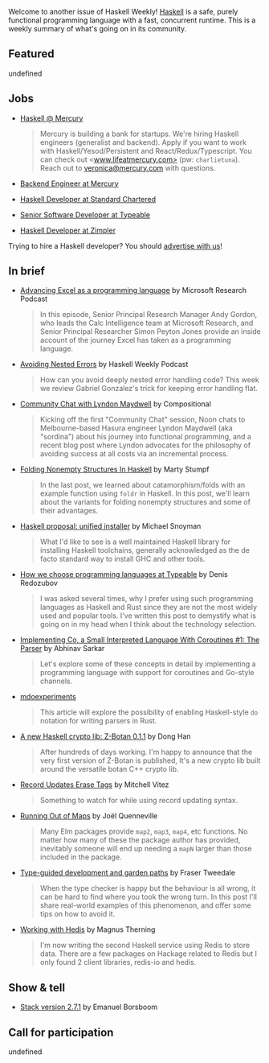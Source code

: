 Welcome to another issue of Haskell Weekly!
[Haskell](https://www.haskell.org) is a safe, purely functional programming language with a fast, concurrent runtime.
This is a weekly summary of what's going on in its community.

## Featured

undefined

## Jobs

<!-- Runs from 2021-04-22 to 2021-06-24. -->
- [Haskell @ Mercury](https://mercury.com/jobs/generalist-engineer)
  > Mercury is building a bank for startups. We're hiring Haskell engineers (generalist and backend). Apply if you want to work with Haskell/Yesod/Persistent and React/Redux/Typescript. You can check out <www.lifeatmercury.com> (pw: `charlietuna`). Reach out to <veronica@mercury.com> with questions.

- [Backend Engineer at Mercury](https://mercury.com/jobs/backend-engineer)

- [Haskell Developer at Standard Chartered](https://scb.taleo.net/careersection/ex/jobdetail.ftl?job=2100002335&lang=en)

- [Senior Software Developer at Typeable](https://typeable.io/job/senior-software-developer.html)

- [Haskell Developer at Zimpler](https://careers.zimpler.com/jobs/1170463-haskell-developer-to-zimpler)

Trying to hire a Haskell developer?
You should [advertise with us](https://haskellweekly.news/advertising.html)!

## In brief

- [Advancing Excel as a programming language](https://blubrry.com/microsoftresearch/76856095/120-advancing-excel-as-a-programming-language-with-andy-gordon-and-simon-peyton-jones/) by Microsoft Research Podcast
  > In this episode, Senior Principal Research Manager Andy Gordon, who leads the Calc Intelligence team at Microsoft Research, and Senior Principal Researcher Simon Peyton Jones provide an inside account of the journey Excel has taken as a programming language.

- [Avoiding Nested Errors](https://haskellweekly.news/episode/45.html) by Haskell Weekly Podcast
  > How can you avoid deeply nested error handling code? This week we review Gabriel Gonzalez's trick for keeping error handling flat.

- [Community Chat with Lyndon Maydwell](https://www.compositional.fm/lyndonmaydwell) by Compositional
  > Kicking off the first "Community Chat" session, Noon chats to Melbourne-based Hasura engineer Lyndon Maydwell (aka "sordina") about his journey into functional programming, and a recent blog post where Lyndon advocates for the philosophy of avoiding success at all costs via an incremental process.

- [Folding Nonempty Structures In Haskell](https://functional.works-hub.com/learn/folding-nonempty-structures-in-haskell-e8b38) by Marty Stumpf
  > In the last post, we learned about catamorphism/folds with an example function using `foldr` in Haskell. In this post, we'll learn about the variants for folding nonempty structures and some of their advantages.

- [Haskell proposal: unified installer](https://www.snoyman.com/blog/2021/05/unified-haskell-installer/) by Michael Snoyman
  > What I'd like to see is a well maintained Haskell library for installing Haskell toolchains, generally acknowledged as the de facto standard way to install GHC and other tools.

- [How we choose programming languages at Typeable](https://blog.typeable.io/posts/2021-05-11-languages-choice.html) by Denis Redozubov
  > I was asked several times, why I prefer using such programming languages as Haskell and Rust since they are not the most widely used and popular tools. I've written this post to demystify what is going on in my head when I think about the technology selection.

- [Implementing Co, a Small Interpreted Language With Coroutines #1: The Parser](https://abhinavsarkar.net/posts/implementing-co-1/) by Abhinav Sarkar
  > Let's explore some of these concepts in detail by implementing a programming language with support for coroutines and Go-style channels.

- [mdoexperiments](https://github.com/KerfuffleV2/mdoexperiments/tree/1578af6ffb4236d7d28036b98769b96435356ef7)
  > This article will explore the possibility of enabling Haskell-style `do` notation for writing parsers in Rust.

- [A new Haskell crypto lib: Z-Botan 0.1.1](https://discourse.haskell.org/t/ann-a-new-haskell-crypto-lib-z-botan-0-1-1/2493?u=taylorfausak) by Dong Han
  > After hundreds of days working. I'm happy to announce that the very first version of Z-Botan is published, It's a new crypto lib built around the versatile botan C++ crypto lib.

- [Record Updates Erase Tags](https://vitez.me/record-updates-erase-tags) by Mitchell Vitez
  > Something to watch for while using record updating syntax.

- [Running Out of Maps](https://thoughtbot.com/blog/running-out-of-maps) by Joël Quenneville
  > Many Elm packages provide `map2`, `map3`, `map4`, etc functions. No matter how many of these the package author has provided, inevitably someone will end up needing a `mapN` larger than those included in the package.

- [Type-guided development and garden paths](https://frasertweedale.github.io/blog-fp/posts/2021-05-12-types-garden-path.html) by Fraser Tweedale
  > When the type checker is happy but the behaviour is all wrong, it can be hard to find where you took the wrong turn. In this post I'll share real-world examples of this phenomenon, and offer some tips on how to avoid it.

- [Working with Hedis](https://magnus.therning.org/2021-05-07-working-with-hedis.html) by Magnus Therning
  > I'm now writing the second Haskell service using Redis to store data. There are a few packages on Hackage related to Redis but I only found 2 client libraries, redis-io and hedis.

## Show & tell

- [Stack version 2.7.1](https://mail.haskell.org/pipermail/haskell-cafe/2021-May/133964.html) by Emanuel Borsboom

## Call for participation

undefined
